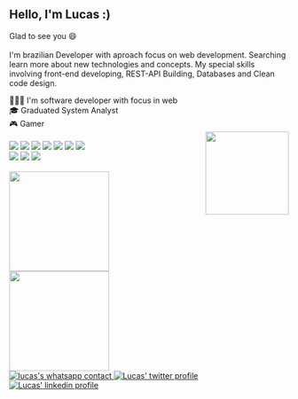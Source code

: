 <div align="left">
  <h2>Hello, I'm Lucas :)</h2>
  <p>Glad to see you 😄 <br><br> I'm brazilian Developer with aproach focus on web development. Searching learn more about new technologies and concepts. My special skills involving front-end developing, REST-API Building, Databases and Clean code design.</p>
</div>
<div align="left">
  <div>
    <span>👨🏿‍💻 I'm software developer with focus in web</span><br>
    <span>🎓 Graduated System Analyst</span><br>
    <span>🎮 Gamer</span><br>
  </div>
</div>

<img height="150px" align="right" src="https://user-images.githubusercontent.com/20306466/160743727-97a70f06-9ba6-436c-8f3d-6b06d065b9a8.png">

<br>
<div>
  <img src="https://img.shields.io/badge/Node.js-43853D?style=for-the-badge&logo=node.js&logoColor=white">
  <img src="https://img.shields.io/badge/JavaScript-323330?style=for-the-badge&logo=javascript&logoColor=F7DF1E">
  <img src="https://img.shields.io/badge/TypeScript-007ACC?style=for-the-badge&logo=typescript&logoColor=white">
  <img src="https://img.shields.io/badge/HTML5-E34F26?style=for-the-badge&logo=html5&logoColor=white">
  <img src="https://img.shields.io/badge/CSS3-1572B6?style=for-the-badge&logo=css3&logoColor=white">
  <img src="https://img.shields.io/badge/Java-ED8B00?style=for-the-badge&logo=java&logoColor=white">
  <img src="https://img.shields.io/badge/PHP-777BB4?style=for-the-badge&logo=php&logoColor=white">
  <br>
  <img src="https://img.shields.io/badge/React-20232A?style=for-the-badge&logo=react&logoColor=61DAFB">
  <img src="https://img.shields.io/badge/Angular-DD0031?style=for-the-badge&logo=angular&logoColor=white">
  <img src="https://img.shields.io/badge/Spring-6DB33F?style=for-the-badge&logo=spring&logoColor=white">
</div>
<br>
<div align="left">
  <a href="https://github.com/Nogueira-lucas">
  <img height="180em" src="https://github-readme-stats.vercel.app/api?username=Nogueira-lucas&show_icons=true&theme=dracula&include_all_commits=true&count_private=true"/>
  <img height="180em" src="https://github-readme-stats.vercel.app/api/top-langs/?username=Nogueira-lucas&layout=compact&langs_count=7&theme=dracula"/>
</div>
<img src="https://img.shields.io/badge/WhatsApp-25D366?style=for-the-badge&logo=whatsapp&logoColor=white" alt="lucas's whatsapp contact" href="https://api.whatsapp.com/send?phone=5511997477173&text=Hi%2C%20I'm%20Lucas%20%3A)">

<img src="https://img.shields.io/badge/Twitter-1DA1F2?style=for-the-badge&logo=twitter&logoColor=white" alt="Lucas' twitter profile" href="https://twitter.com/lks_nogueira">
<img src="https://img.shields.io/badge/LinkedIn-0077B5?style=for-the-badge&logo=linkedin&logoColor=white" alt="Lucas' linkedin profile" href="https://www.linkedin.com/in/lnogueiratdm/">
  

